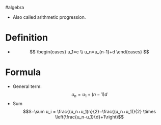 #algebra 
- Also called arithmetic progression.

# Definition

- $$
\begin{cases}
u_1=c \\
u_n=u_{n-1}+d
\end{cases}
$$
# Formula
- General term: $$u_n=u_1+(n-1)d$$
- Sum $$S=\sum u_i = \frac{(u_n+u_1)n}{2}=\frac{(u_n+u_1)}{2} \times \left(\frac{u_n-u_1}{d}+1\right)$$
